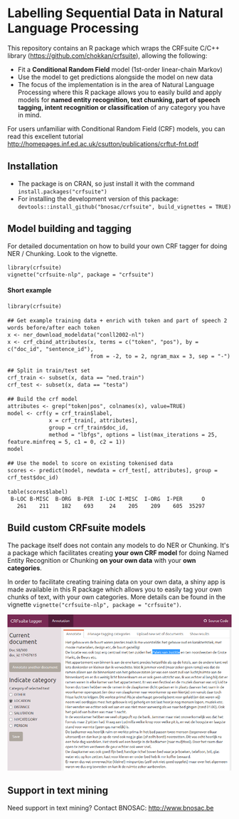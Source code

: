# Labelling Sequential Data in Natural Language Processing

This repository contains an R package which wraps the CRFsuite C/C++ library (https://github.com/chokkan/crfsuite), allowing the following:

- Fit a **Conditional Random Field** model (1st-order linear-chain Markov) 
- Use the model to get predictions alongside the model on new data
- The focus of the implementation is in the area of Natural Language Processing where this R package allows you to easily build and apply models for **named entity recognition, text chunking, part of speech tagging, intent recognition or classification** of any category you have in mind.

For users unfamiliar with Conditional Random Field (CRF) models, you can read this excellent tutorial http://homepages.inf.ed.ac.uk/csutton/publications/crftut-fnt.pdf

## Installation

- The package is on CRAN, so just install it with the command `install.packages("crfsuite")`
- For installing the development version of this package: `devtools::install_github("bnosac/crfsuite", build_vignettes = TRUE)`

## Model building and tagging

For detailed documentation on how to build your own CRF tagger for doing NER / Chunking. Look to the vignette.

```{r}
library(crfsuite)
vignette("crfsuite-nlp", package = "crfsuite")
```

#### Short example

```{r}
library(crfsuite)

## Get example training data + enrich with token and part of speech 2 words before/after each token
x <- ner_download_modeldata("conll2002-nl")
x <- crf_cbind_attributes(x, terms = c("token", "pos"), by = c("doc_id", "sentence_id"), 
                          from = -2, to = 2, ngram_max = 3, sep = "-")

## Split in train/test set
crf_train <- subset(x, data == "ned.train")
crf_test <- subset(x, data == "testa")

## Build the crf model
attributes <- grep("token|pos", colnames(x), value=TRUE)
model <- crf(y = crf_train$label, 
             x = crf_train[, attributes], 
             group = crf_train$doc_id, 
             method = "lbfgs", options = list(max_iterations = 25, feature.minfreq = 5, c1 = 0, c2 = 1)) 
model

## Use the model to score on existing tokenised data
scores <- predict(model, newdata = crf_test[, attributes], group = crf_test$doc_id)

table(scores$label)
 B-LOC B-MISC  B-ORG  B-PER  I-LOC I-MISC  I-ORG  I-PER      O 
   261    211    182    693     24    205    209    605  35297 
```


## Build custom CRFsuite models

The package itself does not contain any models to do NER or Chunking. It's a package which facilitates creating **your own CRF model** for doing Named Entity Recognition or Chunking **on your own data** with your **own categories**.

In order to facilitate creating training data on your own data, a shiny app is made available in this R package which allows you to easily tag your own chunks of text, with your own categories. More details can be found in the vignette `vignette("crfsuite-nlp", package = "crfsuite")`.

![](vignettes/app-screenshot.png)


## Support in text mining

Need support in text mining?
Contact BNOSAC: http://www.bnosac.be
